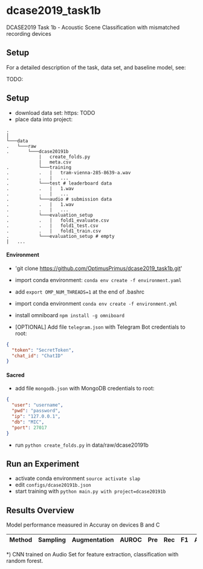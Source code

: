 # dcase2019_task1b
DCASE2019 Task 1b - Acoustic Scene Classification with mismatched recording devices 


## Setup

For a detailed description of the task, data set, and baseline model, see:

TODO:


## Setup

- download data set: https: TODO
- place data into project:

```
.
│
└───data
.   └───raw
.       └───dcase20191b
            |   create_folds.py
            |   meta.csv 
.           └───training
.           .   |   tram-vienna-285-8639-a.wav
.           .   |   ...
.           └───test # leaderboard data
.           .   |   1.wav
.           .   |   ...
.           └───audio # submission data
.           .   |   1.wav
.           .   |   ...
.           └───evaluation_setup 
.           .   |   fold1_evaluate.csv 
.           .   |   fold1_test.csv
.           .   |   fold1_train.csv
.           └───evaluation_setup # empty
|   ...

```
#### Environment

- 'git clone https://github.com/OptimusPrimus/dcase2019_task1b.git' 
- import conda environment: `conda env create -f environment.yaml`
- add `export OMP_NUM_THREADS=1` at the end of .bashrc
- import conda environment `conda env create -f environment.yml`
- install omniboard `npm install -g omniboard`

- [OPTIONAL] Add file `telegram.json` with Telegram Bot credentials to root: 
```json
{
  "token": "SecretToken",
  "chat_id": "ChatID"
}
```

#### Sacred

- add file `mongodb.json` with MongoDB credentials to root: 
```json
{
  "user": "username",
  "pwd": "password",
  "ip": "127.0.0.1",
  "db": "MIC",
  "port": 27017
}
```

- run `python create_folds.py` in data/raw/dcase20191b


## Run an Experiment
- activate conda environment `source activate slap`
- edit `configs/dcase20191b.json`
- start training with `python main.py with project=dcase20191b`

## Results Overview

Model performance measured in Accuray on devices B and C

| Method        |Sampling   | Augmentation   | AUROC         | Pre  | Rec  | F1  | ACC  |
|:-----------------:|:---------:|:--------------:|:-------------:|:---: |:---: |:---:|:---:|

*) CNN trained on Audio Set for feature extraction, classification with random forest.

